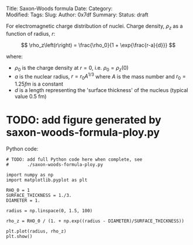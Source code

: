 Title: Saxon-Woods formula
Date: 
Category:  
Modified: 
Tags: 
Slug: 
Author: 0x7df
Summary: 
Status: draft

For electromagnetic charge distribution of nuclei. Charge density, $\rho_z$ as
a function of radius, $r$:

$$ \rho_z\left(r\right) = \frac{\rho_0}{1 + \exp{\frac{r-a}{d}}} $$

where:

- $\rho_0$ is the charge density at $r = 0$, i.e. $\rho_0 =
  \rho_z\left(0\right)$
- $a$ is the nuclear radius, $r = r_0 A^{1/3}$ where $A$ is the mass number
  and $r_0 = 1.25 fm$ is a constant
- $d$ is a length representing the 'surface thickness' of the nucleus (typical
  value 0.5 fm)

# TODO: add figure generated by saxon-woods-formula-ploy.py 

Python code:

    # TODO: add full Python code here when complete, see
    #       ./saxon-woods-formula-ploy.py

    import numpy as np
    import matplotlib.pyplot as plt
    
    RHO_0 = 1
    SURFACE_THICKNESS = 1./3.
    DIAMETER = 1.

    radius = np.linspace(0, 1.5, 100)

    rho_z = RHO_0 / (1. + np.exp((radius - DIAMETER)/SURFACE_THICKNESS))

    plt.plot(radius, rho_z)
    plt.show()


